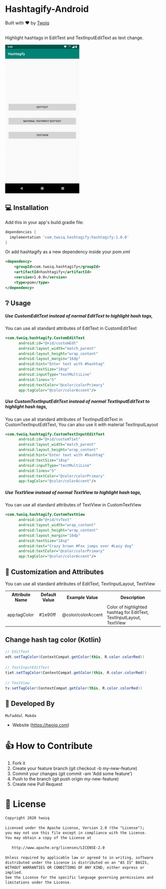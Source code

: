 # Hashtagify-Android

<div align="left">
  Built with ❤︎ by
  <a href="https://twoiq.com">Twoiq</a>
</div>
<br/>

Highlight hashtags in EditText and TextInputEditText as text change.

![](https://github.com/twoiq/Hashtagify-android/blob/dev-mufaddal/example.gif)

## 💻 Installation
Add this in your app's build.gradle file:
```groovy
dependencies {
  implementation 'com.twoiq.hashtagify:hashtagify:1.0.0'
}
```

Or add hashtagify as a new dependency inside your pom.xml

```xml
<dependency>
	<groupId>com.twoiq.hashtagify</groupId>
	<artifactId>hashtagify</artifactId>
	<version>1.0.0</version>
	<type>pom</type>
</dependency>
```

## ❔ Usage

##### Use CustomEditText instead of normal EditText to highlight hash tags,
You can use all standard attributes of EditText in CustomEditText
```xml
<com.twoiq.hashtagify.CustomEditText
      android:id="@+id/customEdt"
      android:layout_width="match_parent"
      android:layout_height="wrap_content"
      android:layout_margin="16dp"
      android:hint="Enter text with #hashtag"
      android:textSize="18sp"
      android:inputType="textMultiLine"
      android:lines="5"
      android:textColor="@color/colorPrimary"
      app:tagColor="@color/colorAccent"/>
```

##### Use CustomTextInputEditText instead of normal TextInputEditText to highlight hash tags,
You can use all standard attributes of TextInputEditText in CustomTextInputEditText, You can also use it with material TextInputLayout
```xml
<com.twoiq.hashtagify.CustomTextInputEditText
      android:id="@+id/customTiet"
      android:layout_width="match_parent"
      android:layout_height="wrap_content"
      android:hint="Enter text with #hashtag"
      android:textSize="18sp"
      android:inputType="textMultiLine"
      android:lines="5"
      android:textColor="@color/colorPrimary"
      app:tagColor="@color/colorAccent"/>
```

##### Use TextView instead of normal TextView to highlight hash tags,
You can use all standard attributes of TextView in CustomTextView
```xml
<com.twoiq.hashtagify.CustomTextView
      android:id="@+id/tvText"
      android:layout_width="wrap_content"
      android:layout_height="wrap_content"
      android:layout_margin="16dp"
      android:textSize="18sp"
      android:text="Crazy brown #Fox jumps over #Lazy dog"
      android:textColor="@color/colorPrimary"
      app:tagColor="@color/colorAccent"/>
```

## 🎨 Customization and Attributes

You can use all standard attributes of EditText, TextInputLayout, TextView 
<table>
    <th>Attribute Name</th>
    <th>Default Value</th>
    <th>Example Value</th>
    <th>Description</th>
    <tr>
        <td>app:tagColor</td>
        <td>#1e90ff</td>
        <td>@color/colorAccent</td>
        <td>Color of highlighted hashtag for EditText, TextInputLayout, TextView</td>
    </tr>
</table>

## Change hash tag color (Kotlin)
```java
// EditText
edt.setTagColor(ContextCompat.getColor(this, R.color.colorRed))

// TextInputEditText
tiet.setTagColor(ContextCompat.getColor(this, R.color.colorRed))

// TextView
tv.setTagColor(ContextCompat.getColor(this, R.color.colorRed))

```

## 👨 Developed By

```
Mufaddal Makda
```
- Website (https://twoiq.com)

# 👍 How to Contribute
1. Fork it
2. Create your feature branch (git checkout -b my-new-feature)
3. Commit your changes (git commit -am 'Add some feature')
4. Push to the branch (git push origin my-new-feature)
5. Create new Pull Request

# 📃 License

    Copyright 2020 twoiq

    Licensed under the Apache License, Version 2.0 (the "License");
    you may not use this file except in compliance with the License.
    You may obtain a copy of the License at

       http://www.apache.org/licenses/LICENSE-2.0

    Unless required by applicable law or agreed to in writing, software
    distributed under the License is distributed on an "AS IS" BASIS,
    WITHOUT WARRANTIES OR CONDITIONS OF ANY KIND, either express or implied.
    See the License for the specific language governing permissions and
    limitations under the License.

